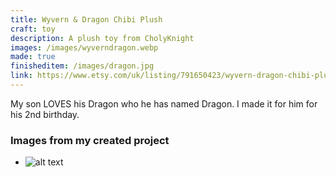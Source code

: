 ```yaml
---
title: Wyvern & Dragon Chibi Plush
craft: toy
description: A plush toy from CholyKnight
images: /images/wyverndragon.webp
made: true
finisheditem: /images/dragon.jpg
link: https://www.etsy.com/uk/listing/791650423/wyvern-dragon-chibi-plush-sewing-pattern?ref=yr_purchases
---
```


My son LOVES his Dragon who he has named Dragon. I made it for him for his 2nd birthday.   

### Images from my created project   
* ![alt text](/images/dragon.jpg "mdImage")
